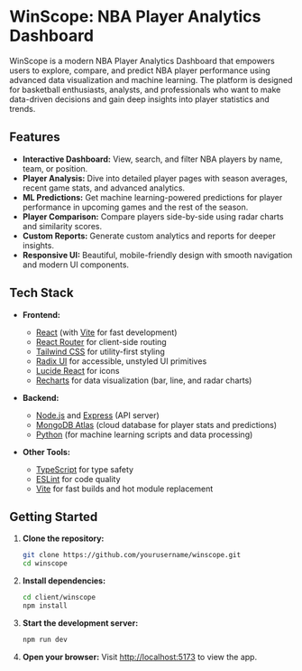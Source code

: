 # WinScope: NBA Player Analytics Dashboard

WinScope is a modern NBA Player Analytics Dashboard that empowers users to explore, compare, and predict NBA player performance using advanced data visualization and machine learning. The platform is designed for basketball enthusiasts, analysts, and professionals who want to make data-driven decisions and gain deep insights into player statistics and trends.

## Features

- **Interactive Dashboard:** View, search, and filter NBA players by name, team, or position.
- **Player Analysis:** Dive into detailed player pages with season averages, recent game stats, and advanced analytics.
- **ML Predictions:** Get machine learning-powered predictions for player performance in upcoming games and the rest of the season.
- **Player Comparison:** Compare players side-by-side using radar charts and similarity scores.
- **Custom Reports:** Generate custom analytics and reports for deeper insights.
- **Responsive UI:** Beautiful, mobile-friendly design with smooth navigation and modern UI components.

## Tech Stack

- **Frontend:**
  - [React](https://react.dev/) (with [Vite](https://vitejs.dev/) for fast development)
  - [React Router](https://reactrouter.com/) for client-side routing
  - [Tailwind CSS](https://tailwindcss.com/) for utility-first styling
  - [Radix UI](https://www.radix-ui.com/) for accessible, unstyled UI primitives
  - [Lucide React](https://lucide.dev/) for icons
  - [Recharts](https://recharts.org/) for data visualization (bar, line, and radar charts)

- **Backend:**
  - [Node.js](https://nodejs.org/) and [Express](https://expressjs.com/) (API server)
  - [MongoDB Atlas](https://www.mongodb.com/atlas/database) (cloud database for player stats and predictions)
  - [Python](https://www.python.org/) (for machine learning scripts and data processing)

- **Other Tools:**
  - [TypeScript](https://www.typescriptlang.org/) for type safety
  - [ESLint](https://eslint.org/) for code quality
  - [Vite](https://vitejs.dev/) for fast builds and hot module replacement

## Getting Started

1. **Clone the repository:**
   ```bash
   git clone https://github.com/yourusername/winscope.git
   cd winscope
   ```
2. **Install dependencies:**
   ```bash
   cd client/winscope
   npm install
   ```
3. **Start the development server:**
   ```bash
   npm run dev
   ```
4. **Open your browser:**
   Visit [http://localhost:5173](http://localhost:5173) to view the app.

